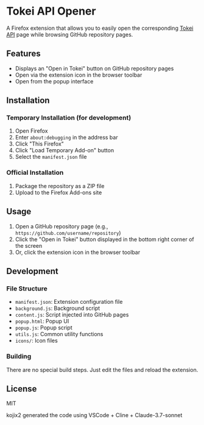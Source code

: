 # Tokei API Opener

A Firefox extension that allows you to easily open the corresponding [Tokei API](https://tokei.kojix2.net/) page while browsing GitHub repository pages.

## Features

- Displays an "Open in Tokei" button on GitHub repository pages
- Open via the extension icon in the browser toolbar
- Open from the popup interface

## Installation

### Temporary Installation (for development)

1. Open Firefox
2. Enter `about:debugging` in the address bar
3. Click "This Firefox"
4. Click "Load Temporary Add-on" button
5. Select the `manifest.json` file

### Official Installation

1. Package the repository as a ZIP file
2. Upload to the Firefox Add-ons site

## Usage

1. Open a GitHub repository page (e.g., `https://github.com/username/repository`)
2. Click the "Open in Tokei" button displayed in the bottom right corner of the screen
3. Or, click the extension icon in the browser toolbar

## Development

### File Structure

- `manifest.json`: Extension configuration file
- `background.js`: Background script
- `content.js`: Script injected into GitHub pages
- `popup.html`: Popup UI
- `popup.js`: Popup script
- `utils.js`: Common utility functions
- `icons/`: Icon files

### Building

There are no special build steps. Just edit the files and reload the extension.

## License

MIT

kojix2 generated the code using VSCode + Cline + Claude-3.7-sonnet